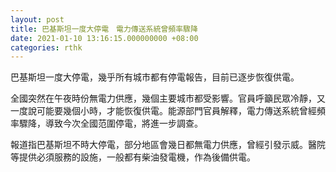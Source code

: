 ```yaml
---
layout: post
title: 巴基斯坦一度大停電　電力傳送系統曾頻率驟降
date: 2021-01-10 13:16:15.000000000 +08:00
categories: rthk
---
```


巴基斯坦一度大停電，幾乎所有城市都有停電報告，目前已逐步恢復供電。

全國突然在午夜時份無電力供應，幾個主要城市都受影響。官員呼籲民眾冷靜，又一度說可能要幾個小時，才能恢復供電。能源部門官員解釋，電力傳送系統曾經頻率驟降，導致今次全國范圍停電，將進一步調查。

報道指巴基斯坦不時大停電，部分地區會幾日都無電力供應，曾經引發示威。醫院等提供必須服務的設施，一般都有柴油發電機，作為後備供電。
